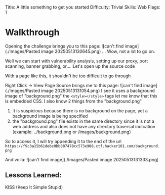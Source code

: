Title: A little something to get you started
Difficulty: Trivial
Skills: Web
Flags: 1

# Walkthrough
Opening the challenge brings you to this page:
![can't find image](./Images/Pasted image 20250513130645.png)
... Wow, not a lot to go on.

Well we can start with vulnerability analysis, setting up our proxy, port scanning, banner grabbing, or....
Let's open up the source code

With a page like this, it shouldn't be too difficult to go through

Right Click -> View Page Source brings me to this page:
![can't find image](./Images/Pasted image 20250513131054.png)
I see it uses a background image of "background.png"
the `<style></style>` tags let me know that this is embedded CSS. I also know 2 things from the "background.png"
1) It is suspicious because there is no background on the page, yet a background image is being specified
2) the "background.png" file exists in the same directory since it is not a web address and also does not have any directory traversal indication (example: ../background.png or /images/background.png)

So to access it, I will try appending it to the end of the url
`https://f9c3a15b61debe0bb887478cc573e908.ctf.hacker101.com/background.png`

And voila: 
![can't find image](./Images/Pasted image 20250513131333.png)

## Lessons Learned:
KISS (Keep It Simple Stupid)

